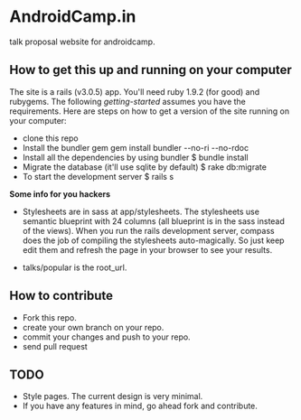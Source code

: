 AndroidCamp.in
==============

talk proposal website for androidcamp.

How to get this up and running on your computer
------------------------------------------------

The site is a rails (v3.0.5) app. You'll need ruby 1.9.2 (for good) and rubygems. The following *getting-started* assumes you have the requirements. Here are steps on how to get a version of the site running on your computer:

* clone this repo
* Install the bundler gem
  gem install bundler --no-ri --no-rdoc
* Install all the dependencies by using bundler
  $ bundle install
* Migrate the database (it'll use sqlite by default)
  $ rake db:migrate
* To start the development server
  $ rails s

__Some info for you hackers__

* Stylesheets are in sass at app/stylesheets. The stylesheets use semantic blueprint with 24 columns (all blueprint is in the sass instead of the views). When you run the rails development server, compass does the job of compiling the stylesheets auto-magically. So just keep edit them and refresh the page in your browser to see your results.

* talks/popular is the root_url.

How to contribute
-----------------

* Fork this repo.
* create your own branch on your repo.
* commit your changes and push to your repo.
* send pull request

TODO
-----

* Style pages. The current design is very minimal.
* If you have any features in mind, go ahead fork and contribute.
